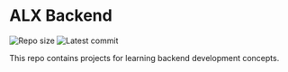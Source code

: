 # ALX Backend

![Repo size](https://img.shields.io/github/repo-size/elhaddoumi1999/alx-backend)
![Latest commit](https://img.shields.io/github/last-commit/elhaddoumi1999/alx-backend/main?style=round-square)

This repo contains projects for learning backend development concepts.
